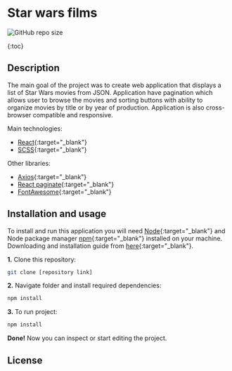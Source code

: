 # Star wars films

![GitHub repo size](https://img.shields.io/github/repo-size/arttuhar/star-wars-movies?label=repository%20size)

{:toc}

## Description

The main goal of the project was to create web application that displays a list of Star Wars movies from JSON. Application have pagination which allows user to browse the movies and sorting buttons with ability to organize movies by title or by year of production. Application is also cross-browser compatible and responsive.

Main technologies:

- [React](https://reactjs.org){:target="\_blank"}
- [SCSS](https://sass-lang.com/guide){:target="\_blank"}

Other libraries:

- [Axios](https://www.npmjs.com/package/axios){:target="\_blank"}
- [React paginate](https://www.npmjs.com/package/react-paginate){:target="\_blank"}
- [FontAwesome](https://fontawesome.com){:target="\_blank"}

## Installation and usage

To install and run this application you will need [Node](https://nodejs.dev){:target="\_blank"} and Node package manager [npm](https://www.npmjs.com){:target="\_blank"} installed on your machine. Downloading and installation guide from [here](https://docs.npmjs.com/downloading-and-installing-node-js-and-npm){:target="\_blank"}.

**1.** Clone this repository:

```bash
git clone [repository link]
```

**2.** Navigate folder and install required dependencies:

```bash
npm install
```

**3.** To run project:

```bash
npm install
```

**Done!** Now you can inspect or start editing the project.

## License
